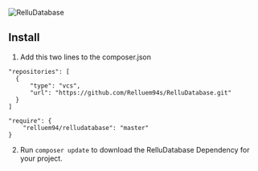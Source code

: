 ![RelluDatabase](https://img.relluem94.de/logos/relludatabase.png)

## Install
1. Add this two lines to the composer.json
```
"repositories": [
  {
      "type": "vcs",
      "url": "https://github.com/Relluem94s/RelluDatabase.git"
  }
]
```

```
"require": {
    "relluem94/relludatabase": "master"
}
``` 
2. Run ```composer update``` to download the RelluDatabase Dependency for your project. 
